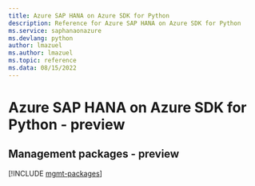 ```yaml
---
title: Azure SAP HANA on Azure SDK for Python
description: Reference for Azure SAP HANA on Azure SDK for Python
ms.service: saphanaonazure
ms.devlang: python
author: lmazuel
ms.author: lmazuel
ms.topic: reference
ms.data: 08/15/2022
---
```

# Azure SAP HANA on Azure SDK for Python - preview

## Management packages - preview
[!INCLUDE [mgmt-packages](sap-hana-on-azure-mgmt-index.md)]
